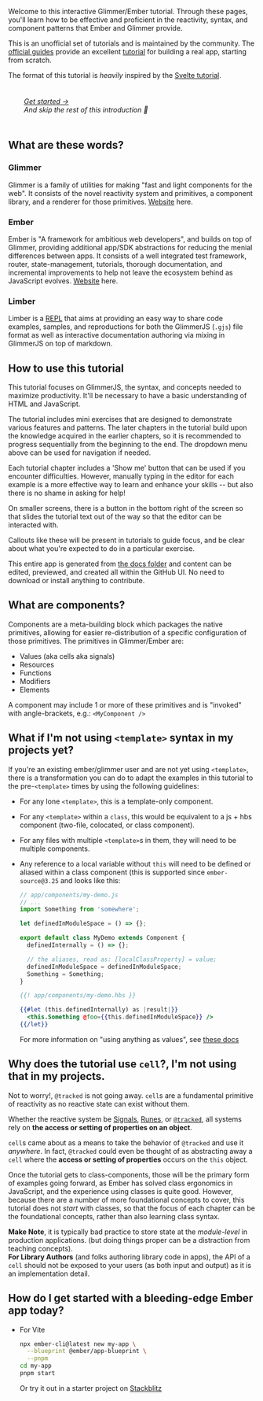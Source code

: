 Welcome to this interactive Glimmer/Ember tutorial.
Through these pages, you'll learn how to be effective and proficient in the reactivity, syntax, and component patterns that Ember and Glimmer provide.

This is an unofficial set of tutorials and is maintained by the community.
The [official guides][ember-guides] provide an excellent [tutorial][ember-tutorial] for building a real app, starting from scratch.

The format of this tutorial is _heavily_ inspired by the [Svelte tutorial][svelte-tutorial].

[ember-guides]: https://guides.emberjs.com/release/
[ember-tutorial]: https://guides.emberjs.com/release/tutorial/part-1/
[svelte-tutorial]: https://svelte.dev/tutorial/basics

<div style="padding: 0.5rem 2rem; font-style: italic;">

[Get started →](/1-introduction/2-adding-data)  
And skip the rest of this introduction 🎉

 </div>

## What are these words?

[glimmer-home]: https://glimmerjs.com/
[ember-home]: https://emberjs.com/
[wiki-repl]: https://en.wikipedia.org/wiki/Read%E2%80%93eval%E2%80%93print_loop

### Glimmer

Glimmer is a family of utilities for making "fast and light components for the web".
It consists of the novel reactivity system and primitives, a component library, and a renderer for those primitives.
[Website][glimmer-home] here.

### Ember

Ember is "A framework for ambitious web developers", and builds on top of Glimmer, providing additional app/SDK abstractions for reducing the menial differences between apps. It consists of a well integrated test framework, router, state-management, tutorials, thorough documentation, and incremental improvements to help not leave the ecosystem behind as JavaScript evolves.
[Website][ember-home] here.

### Limber

Limber is a [REPL][wiki-repl] that aims at providing an easy way to share code examples, samples, and reproductions for both the GlimmerJS (`.gjs`) file format as well as interactive documentation authoring via mixing in GlimmerJS on top of markdown.

## How to use this tutorial

This tutorial focuses on GlimmerJS, the syntax, and concepts needed to maximize productivity.
It'll be necessary to have a basic understanding of HTML and JavaScript.

The tutorial includes mini exercises that are designed to demonstrate various features and patterns.
The later chapters in the tutorial build upon the knowledge acquired in the earlier chapters,
so it is recommended to progress sequentially from the beginning to the end.
The dropdown menu above can be used for navigation if needed.

Each tutorial chapter includes a 'Show me' button that can be used if you encounter difficulties.
However, manually typing in the editor for each example is a more effective way to learn and enhance your skills -- but also there is no shame in asking for help!

On smaller screens, there is a button in the bottom right of the screen so that slides the tutorial text out of the way so that the editor can be interacted with.

<p class="call-to-play">
  Callouts like these will be present in tutorials to guide focus, and be clear about what you're expected to do in a particular exercise.
</p>

This entire app is generated from [the docs folder][the-docs] and content can be edited, previewed, and created all within the GitHub UI. No need to download or install anything to contribute.

[the-docs]: https://github.com/NullVoxPopuli/limber/tree/main/apps/tutorial/public/docs

## What are components?

Components are a meta-building block which packages the native primitives, allowing for easier re-distribution of a specific configuration of those primitives.
The primitives in Glimmer/Ember are:

- Values (aka cells aka signals)
- Resources
- Functions
- Modifiers
- Elements


A component may include 1 or more of these primitives and is "invoked" with angle-brackets, e.g.: `<MyComponent />`

## What if I'm not using `<template>` syntax in my projects yet?

If you're an existing ember/glimmer user and are not yet using `<template>`, there is a transformation you can do to adapt the examples in this tutorial to the pre-`<template>` times by using the following guidelines:

- For any lone `<template>`, this is a template-only component.
- For any `<template>` within a `class`, this would be equivalent to a js + hbs component (two-file, colocated, or class component).
- For any files with multiple `<template>`s in them, they will need to be multiple components.
- Any reference to a local variable without `this` will need to be defined or aliased within a class component (this is supported since `ember-source@3.25` and looks like this:

  ```js
  // app/components/my-demo.js
  // ...
  import Something from 'somewhere';

  let definedInModuleSpace = () => {};

  export default class MyDemo extends Component {
    definedInternally = () => {};

    // the aliases, read as: [localClassProperty] = value;
    definedInModuleSpace = definedInModuleSpace;
    Something = Something;
  }
  ```

  ```hbs
  {{! app/components/my-demo.hbs }}

  {{#let (this.definedInternally) as |result|}}
    <this.Something @foo={{this.definedInModuleSpace}} />
  {{/let}}
  ```

  For more information on "using anything as values", see [these docs](https://guides.emberjs.com/release/in-depth-topics/rendering-values/)


## Why does the tutorial use `cell`?, I'm not using that in my projects.

Not to worry!, `@tracked` is not going away. `cell`s are a fundamental primitive of reactivity as no reactive state can exist without them.  

Whether the reactive system be [Signals][Signals], [Runes][Runes], or [`@tracked`][tracked], all systems rely on **the access or setting of properties on an object**. 

`cell`s came about as a means to take the behavior of `@tracked` and use it _anywhere_. In fact, `@tracked` could even be thought of as abstracting away a `cell` where the **access or setting of properties** occurs on the `this` object. 

Once the tutorial gets to class-components, those will be the primary form of examples going forward, as Ember has solved class ergonomics in JavaScript, and the experience using classes is quite good.
However, because there are a number of more foundational concepts to cover, this tutorial does not _start_ with classes, so that the focus of each chapter can be the foundational concepts, rather than also learning class syntax.

**Make Note**, it is typically bad practice to store state at the _module-level_ in production applications. (but doing things proper can be a distraction from teaching concepts).  
**For Library Authors** (and folks authoring library code in apps), the API of a `cell` should not be exposed to your users (as both input and output) as it is an implementation detail.

[Signals]: https://www.solidjs.com/tutorial/introduction_signals
[Runes]: https://svelte.dev/blog/runes 
[tracked]: https://guides.emberjs.com/release/components/component-state-and-actions/#toc_tracked-properties

## How do I get started with a bleeding-edge Ember app today?

- For Vite 
  ```bash
  npx ember-cli@latest new my-app \
    --blueprint @ember/app-blueprint \
    --pnpm
  cd my-app
  pnpm start
  ```
  Or try it out in a starter project on [Stackblitz](https://stackblitz.com/github/nullVoxPopuli/polaris-starter/tree/main?file=README.md)

